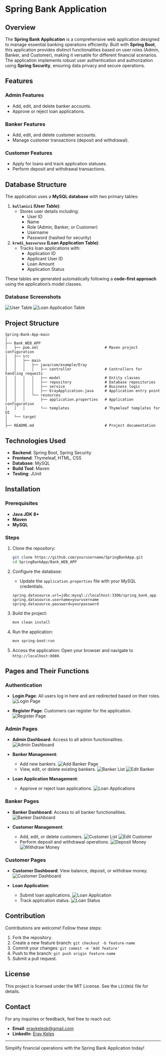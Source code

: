 # Spring Bank Application

## Overview
The **Spring Bank Application** is a comprehensive web application designed to manage essential banking operations efficiently. Built with **Spring Boot**, this application provides distinct functionalities based on user roles (Admin, Banker, and Customer), making it versatile for different financial scenarios. The application implements robust user authentication and authorization using **Spring Security**, ensuring data privacy and secure operations.

## Features
### Admin Features
- Add, edit, and delete banker accounts.
- Approve or reject loan applications.

### Banker Features
- Add, edit, and delete customer accounts.
- Manage customer transactions (deposit and withdrawal).

### Customer Features
- Apply for loans and track application statuses.
- Perform deposit and withdrawal transactions.

## Database Structure
The application uses a **MySQL database** with two primary tables:
1. **`kullanici` (User Table)**:
   - Stores user details including:
     - User ID
     - Name
     - Role (Admin, Banker, or Customer)
     - Username
     - Password (hashed for security)
2. **`kredi_basvurusu` (Loan Application Table)**:
   - Tracks loan applications with:
     - Application ID
     - Applicant User ID
     - Loan Amount
     - Application Status

These tables are generated automatically following a **code-first approach** using the application’s model classes.

### Database Screenshots
![User Table](https://github.com/user-attachments/assets/b01c6426-44e7-41ce-906b-4e480eccdffe)
![Loan Application Table](https://github.com/user-attachments/assets/075e02a8-f16f-475d-abce-d5d6a49f96de)

## Project Structure
```
Spring-Bank-App-main
│
├── Bank_WEB_APP
│   ├── pom.xml                              # Maven project configuration
│   ├── src
│   │   ├── main
│   │   │   ├── java/com/example/Eray
│   │   │   │   ├── controller               # Controllers for handling requests
│   │   │   │   ├── model                    # Entity classes
│   │   │   │   ├── repository               # Database repositories
│   │   │   │   ├── service                  # Business logic
│   │   │   │   ├── ErayApplication.java     # Application entry point
│   │   │   └── resources
│   │   │       ├── application.properties   # Application configuration
│   │   │       └── templates                # Thymeleaf templates for UI
│   └── target
│
├── README.md                                # Project documentation
```

## Technologies Used
- **Backend**: Spring Boot, Spring Security
- **Frontend**: Thymeleaf, HTML, CSS
- **Database**: MySQL
- **Build Tool**: Maven
- **Testing**: JUnit

## Installation

### Prerequisites
- **Java JDK 8+**
- **Maven**
- **MySQL**

### Steps
1. Clone the repository:
   ```bash
   git clone https://github.com/yourusername/SpringBankApp.git
   cd SpringBankApp/Bank_WEB_APP
   ```

2. Configure the database:
   - Update the `application.properties` file with your MySQL credentials.
   ```properties
   spring.datasource.url=jdbc:mysql://localhost:3306/spring_bank_app
   spring.datasource.username=yourusername
   spring.datasource.password=yourpassword
   ```

3. Build the project:
   ```bash
   mvn clean install
   ```

4. Run the application:
   ```bash
   mvn spring-boot:run
   ```

5. Access the application:
   Open your browser and navigate to `http://localhost:8080`.

## Pages and Their Functions
### Authentication
- **Login Page**: All users log in here and are redirected based on their roles.
![Login Page](https://github.com/user-attachments/assets/8e7ae414-5ffa-429f-a96d-ee210b32337f)

- **Register Page**: Customers can register for the application.
![Register Page](https://github.com/user-attachments/assets/a3e7f385-cfb5-42d2-aef7-538bfcb65291)

### Admin Pages
- **Admin Dashboard**: Access to all admin functionalities.
![Admin Dashboard](https://github.com/user-attachments/assets/e5ac964d-0202-473d-8249-065dd0612652)

- **Banker Management**:
  - Add new bankers.
  ![Add Banker Page](https://github.com/user-attachments/assets/180a8ae9-9447-4bb6-a758-6fc5cc2ba986)
  - View, edit, or delete existing bankers.
  ![Banker List](https://github.com/user-attachments/assets/e271643b-de5e-4921-b20b-dd9a2fa1e60c)
  ![Edit Banker](https://github.com/user-attachments/assets/9207d1f2-b97f-40ce-87cb-58c5a7203d26)

- **Loan Application Management**:
  - Approve or reject loan applications.
  ![Loan Applications](https://github.com/user-attachments/assets/29df31aa-650b-4450-9a82-634bfa99083b)

### Banker Pages
- **Banker Dashboard**: Access to all banker functionalities.
![Banker Dashboard](https://github.com/user-attachments/assets/078e876c-67a6-47b5-bca1-ea6c8bed5cf1)

- **Customer Management**:
  - Add, edit, or delete customers.
  ![Customer List](https://github.com/user-attachments/assets/d37d5170-2b3e-4f61-afb6-fba11215abd0)
  ![Edit Customer](https://github.com/user-attachments/assets/a6115f25-6913-4a9a-b395-9cd3102beaf2)
  - Perform deposit and withdrawal operations.
  ![Deposit Money](https://github.com/user-attachments/assets/cec61817-ce60-4ce4-b4e2-0906c706c8c4)
  ![Withdraw Money](https://github.com/user-attachments/assets/494d2570-b1f6-46fe-a312-567f86a62cc2)

### Customer Pages
- **Customer Dashboard**: View balance, deposit, or withdraw money.
![Customer Dashboard](https://github.com/user-attachments/assets/eb15e5d0-6b58-48f5-8404-f9be1be0a019)

- **Loan Application**:
  - Submit loan applications.
  ![Loan Application](https://github.com/user-attachments/assets/34c1a689-4d46-4b3d-a240-c065a39ef973)
  - Track application status.
  ![Loan Status](https://github.com/user-attachments/assets/fbd1cdbe-e2dc-4fb2-9860-617e672bfe82)

## Contribution
Contributions are welcome! Follow these steps:
1. Fork the repository.
2. Create a new feature branch: `git checkout -b feature-name`
3. Commit your changes: `git commit -m 'Add feature'`
4. Push to the branch: `git push origin feature-name`
5. Submit a pull request.

## License
This project is licensed under the MIT License. See the `LICENSE` file for details.

## Contact
For any inquiries or feedback, feel free to reach out:
- **Email**: eraykelesk@gmail.com
- **LinkedIn**: [Eray Keleş](https://linkedin.com/in/eraykeles)

---

Simplify financial operations with the Spring Bank Application today!
